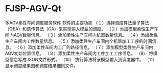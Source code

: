 # FJSP-AGV-Qt
多AGV柔性车间调度服务软件
软件的主要功能
（１）选择调度算法量子算法（QEA）和遗传算法（GA）来实现输入模型的调度。
（２）添加模型柔性生产车间内AGV数量信息。
（３）添加柔性生产车间内机器数量信息。
（４）添加柔性生产车间内工件数量信息。
（５）添加柔性生产车间内个机器加工工序的时间信息。
（６）添加柔性车间内工厂的路径信息。
（７）添加模型柔性生产车间内AGV初始位置信息。
（８）添加柔性生产车间内工件加工工序信息。
（9） 将模型信息写成JSON文件形式。
（10） 执行算法将该模型输入到调度器中。
（11） 显示调度结果图和调度结果细则文件。

